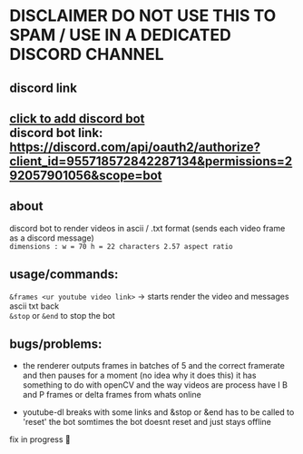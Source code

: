 # DISCLAIMER DO NOT USE THIS TO SPAM / USE IN A DEDICATED DISCORD CHANNEL  

## discord link
[click to add discord bot](https://discord.com/api/oauth2/authorize?client_id=955718572842287134&permissions=292057901056&scope=bot)  
discord bot link: https://discord.com/api/oauth2/authorize?client_id=955718572842287134&permissions=292057901056&scope=bot  
---
## about
discord bot to render videos in ascii / .txt format (sends each video frame as a discord message)  
`dimensions : w = 70 h = 22 characters 2.57 aspect ratio`  


## usage/commands:
`&frames <ur youtube video link>` -> starts render the video and messages ascii txt back  
`&stop` or `&end` to stop the bot  

## bugs/problems:
- the renderer outputs frames in batches of 5 and the correct framerate and then pauses for a moment (no idea why it does this)
it has something to do with openCV and the way videos are process have I B and P frames or delta frames from whats online  

- youtube-dl breaks with some links and &stop or &end has to be called to 'reset' the bot
somtimes the bot doesnt reset and just stays offline  

fix in progress :purple_heart:  

